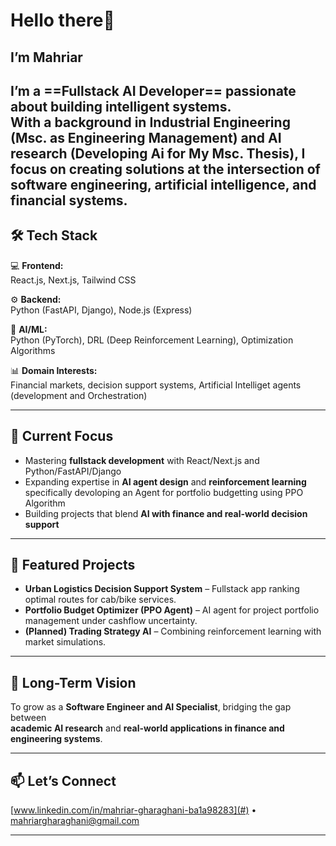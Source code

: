 # Hello there👋
## I’m Mahriar 
I’m a ==Fullstack AI Developer== passionate about building intelligent systems.  
With a background in Industrial Engineering (Msc. as Engineering Management) and AI research (Developing Ai for My Msc. Thesis), I focus on creating solutions at the intersection of software engineering, artificial intelligence, and financial systems.
---

## 🛠️ Tech Stack
💻 __Frontend:__ </br>React.js, Next.js, Tailwind CSS  

⚙️ __Backend:__ </br>Python (FastAPI, Django), Node.js (Express)  

🧠 __AI/ML:__ </br>Python (PyTorch), DRL (Deep Reinforcement Learning), Optimization Algorithms  


📊 __Domain Interests:__ 
</br>Financial markets, decision support systems, Artificial Intelliget agents (development and Orchestration)  

---

## 🚀 Current Focus
- Mastering **fullstack development** with React/Next.js and Python/FastAPI/Django  
- Expanding expertise in **AI agent design** and **reinforcement learning** specifically devoloping an Agent for portfolio budgetting using PPO Algorithm 
- Building projects that blend **AI with finance and real-world decision support**  

---

## 📌 Featured Projects
- **Urban Logistics Decision Support System** – Fullstack app ranking optimal routes for cab/bike services.  
- **Portfolio Budget Optimizer (PPO Agent)** – AI agent for project portfolio management under cashflow uncertainty.  
- **(Planned) Trading Strategy AI** – Combining reinforcement learning with market simulations.  

---

## 🌱 Long-Term Vision
To grow as a **Software Engineer and AI Specialist**, bridging the gap between  
**academic AI research** and **real-world applications in finance and engineering systems**.  

---

## 📫 Let’s Connect
[www.linkedin.com/in/mahriar-gharaghani-ba1a98283](#) • [mahriargharaghani@gmail.com](#) 

---
